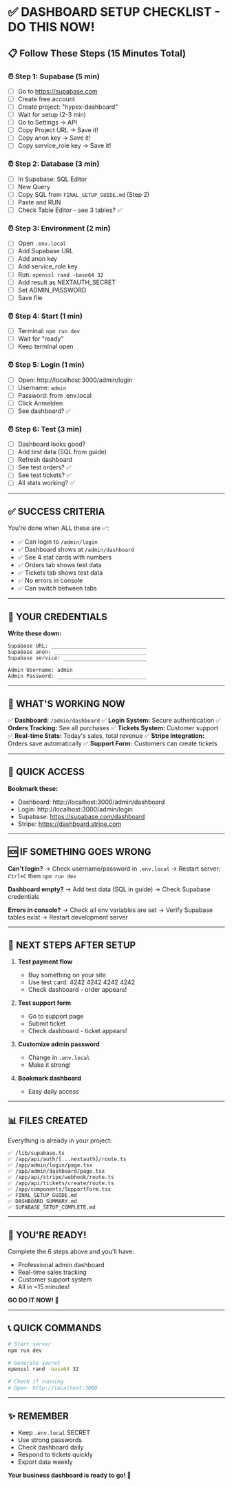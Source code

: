 # ✅ DASHBOARD SETUP CHECKLIST - DO THIS NOW!

## 📋 Follow These Steps (15 Minutes Total)

### ⏰ Step 1: Supabase (5 min)
- [ ] Go to https://supabase.com
- [ ] Create free account
- [ ] Create project: "hypex-dashboard"
- [ ] Wait for setup (2-3 min)
- [ ] Go to Settings → API
- [ ] Copy Project URL → Save it!
- [ ] Copy anon key → Save it!
- [ ] Copy service_role key → Save it!

### ⏰ Step 2: Database (3 min)
- [ ] In Supabase: SQL Editor
- [ ] New Query
- [ ] Copy SQL from `FINAL_SETUP_GUIDE.md` (Step 2)
- [ ] Paste and RUN
- [ ] Check Table Editor - see 3 tables? ✅

### ⏰ Step 3: Environment (2 min)
- [ ] Open `.env.local`
- [ ] Add Supabase URL
- [ ] Add anon key  
- [ ] Add service_role key
- [ ] Run: `openssl rand -base64 32`
- [ ] Add result as NEXTAUTH_SECRET
- [ ] Set ADMIN_PASSWORD
- [ ] Save file

### ⏰ Step 4: Start (1 min)
- [ ] Terminal: `npm run dev`
- [ ] Wait for "ready"
- [ ] Keep terminal open

### ⏰ Step 5: Login (1 min)
- [ ] Open: http://localhost:3000/admin/login
- [ ] Username: `admin`
- [ ] Password: from .env.local
- [ ] Click Anmelden
- [ ] See dashboard? ✅

### ⏰ Step 6: Test (3 min)
- [ ] Dashboard looks good?
- [ ] Add test data (SQL from guide)
- [ ] Refresh dashboard
- [ ] See test orders? ✅
- [ ] See test tickets? ✅
- [ ] All stats working? ✅

---

## ✅ SUCCESS CRITERIA

You're done when ALL these are ✅:

- ✅ Can login to `/admin/login`
- ✅ Dashboard shows at `/admin/dashboard`
- ✅ See 4 stat cards with numbers
- ✅ Orders tab shows test data
- ✅ Tickets tab shows test data
- ✅ No errors in console
- ✅ Can switch between tabs

---

## 🎯 YOUR CREDENTIALS

**Write these down:**

```
Supabase URL: _______________________________
Supabase anon: ______________________________
Supabase service: ___________________________

Admin Username: admin
Admin Password: _____________________________
```

---

## 🚀 WHAT'S WORKING NOW

✅ **Dashboard:** `/admin/dashboard`
✅ **Login System:** Secure authentication
✅ **Orders Tracking:** See all purchases
✅ **Tickets System:** Customer support
✅ **Real-time Stats:** Today's sales, total revenue
✅ **Stripe Integration:** Orders save automatically
✅ **Support Form:** Customers can create tickets

---

## 📱 QUICK ACCESS

**Bookmark these:**
- Dashboard: http://localhost:3000/admin/dashboard
- Login: http://localhost:3000/admin/login
- Supabase: https://supabase.com/dashboard
- Stripe: https://dashboard.stripe.com

---

## 🆘 IF SOMETHING GOES WRONG

**Can't login?**
→ Check username/password in `.env.local`
→ Restart server: `Ctrl+C` then `npm run dev`

**Dashboard empty?**
→ Add test data (SQL in guide)
→ Check Supabase credentials

**Errors in console?**
→ Check all env variables are set
→ Verify Supabase tables exist
→ Restart development server

---

## 🎉 NEXT STEPS AFTER SETUP

1. **Test payment flow**
   - Buy something on your site
   - Use test card: 4242 4242 4242 4242
   - Check dashboard - order appears!

2. **Test support form**
   - Go to support page
   - Submit ticket
   - Check dashboard - ticket appears!

3. **Customize admin password**
   - Change in `.env.local`
   - Make it strong!

4. **Bookmark dashboard**
   - Easy daily access

---

## 📊 FILES CREATED

Everything is already in your project:

```
✅ /lib/supabase.ts
✅ /app/api/auth/[...nextauth]/route.ts
✅ /app/admin/login/page.tsx
✅ /app/admin/dashboard/page.tsx
✅ /app/api/stripe/webhook/route.ts
✅ /app/api/tickets/create/route.ts
✅ /app/components/SupportForm.tsx
✅ FINAL_SETUP_GUIDE.md
✅ DASHBOARD_SUMMARY.md
✅ SUPABASE_SETUP_COMPLETE.md
```

---

## 💪 YOU'RE READY!

Complete the 6 steps above and you'll have:
- Professional admin dashboard
- Real-time sales tracking
- Customer support system
- All in ~15 minutes!

**GO DO IT NOW! 🚀**

---

## 📞 QUICK COMMANDS

```bash
# Start server
npm run dev

# Generate secret
openssl rand -base64 32

# Check if running
# Open: http://localhost:3000
```

---

## ✨ REMEMBER

- Keep `.env.local` SECRET
- Use strong passwords
- Check dashboard daily
- Respond to tickets quickly
- Export data weekly

**Your business dashboard is ready to go! 💼**